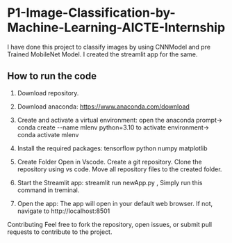# P1-Image-Classification-by-Machine-Learning-AICTE-Internship 

 I have done this project to classify images by using CNNModel and pre Trained MobileNet Model. I created the streamlit app for the same.  

 ## How to run the code   
 
  1. Download repository.

 2. Download anaconda:
https://www.anaconda.com/download

 3. Create and activate a virtual environment:
open the anaconda prompt-> conda create --name mlenv python=3.10
to activate environment-> conda activate mlenv

 4. Install the required packages:
tensorflow
python
numpy
matplotlib

 5. Create Folder
Open in Vscode.
Create a git repository.
Clone the repository using vs code.
Move all repository files to the created folder.

 7. Start the Streamlit app:
streamlit run newApp.py , Simply run this command in treminal.

 8. Open the app: The app will open in your default web browser. If not, navigate to http://localhost:8501 

Contributing
Feel free to fork the repository, open issues, or submit pull requests to contribute to the project.

